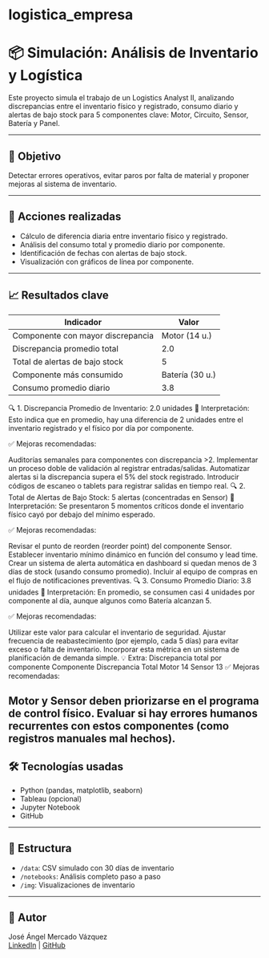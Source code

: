# logistica_empresa
# 📦 Simulación: Análisis de Inventario y Logística

Este proyecto simula el trabajo de un Logistics Analyst II, analizando discrepancias entre el inventario físico y registrado, consumo diario y alertas de bajo stock para 5 componentes clave: Motor, Circuito, Sensor, Batería y Panel.

---

## 🧠 Objetivo
Detectar errores operativos, evitar paros por falta de material y proponer mejoras al sistema de inventario.

---

## 📌 Acciones realizadas

- Cálculo de diferencia diaria entre inventario físico y registrado.
- Análisis del consumo total y promedio diario por componente.
- Identificación de fechas con alertas de bajo stock.
- Visualización con gráficos de línea por componente.

---

## 📈 Resultados clave

| Indicador                              | Valor         |
|----------------------------------------|---------------|
| Componente con mayor discrepancia      | Motor (14 u.) |
| Discrepancia promedio total            | 2.0           |
| Total de alertas de bajo stock         | 5             |
| Componente más consumido               | Batería (30 u.) |
| Consumo promedio diario                | 3.8           |

🔍 1. Discrepancia Promedio de Inventario: 2.0 unidades
📌 Interpretación:
Esto indica que en promedio, hay una diferencia de 2 unidades entre el inventario registrado y el físico por día por componente.

✅ Mejoras recomendadas:

Auditorías semanales para componentes con discrepancia >2.
Implementar un proceso doble de validación al registrar entradas/salidas.
Automatizar alertas si la discrepancia supera el 5% del stock registrado.
Introducir códigos de escaneo o tablets para registrar salidas en tiempo real.
🔍 2. Total de Alertas de Bajo Stock: 5 alertas (concentradas en Sensor)
📌 Interpretación:
Se presentaron 5 momentos críticos donde el inventario físico cayó por debajo del mínimo esperado.

✅ Mejoras recomendadas:

Revisar el punto de reorden (reorder point) del componente Sensor.
Establecer inventario mínimo dinámico en función del consumo y lead time.
Crear un sistema de alerta automática en dashboard si quedan menos de 3 días de stock (usando consumo promedio).
Incluir al equipo de compras en el flujo de notificaciones preventivas.
🔍 3. Consumo Promedio Diario: 3.8 unidades
📌 Interpretación:
En promedio, se consumen casi 4 unidades por componente al día, aunque algunos como Batería alcanzan 5.

✅ Mejoras recomendadas:

Utilizar este valor para calcular el inventario de seguridad.
Ajustar frecuencia de reabastecimiento (por ejemplo, cada 5 días) para evitar exceso o falta de inventario.
Incorporar esta métrica en un sistema de planificación de demanda simple.
💡 Extra: Discrepancia total por componente
Componente	Discrepancia Total
Motor	14
Sensor	13
✅ Mejoras recomendadas:

Motor y Sensor deben priorizarse en el programa de control físico.
Evaluar si hay errores humanos recurrentes con estos componentes (como registros manuales mal hechos).
---

## 🛠️ Tecnologías usadas
- Python (pandas, matplotlib, seaborn)
- Tableau (opcional)
- Jupyter Notebook
- GitHub

---

## 📂 Estructura
- `/data`: CSV simulado con 30 días de inventario
- `/notebooks`: Análisis completo paso a paso
- `/img`: Visualizaciones de inventario

---

## 👤 Autor
José Ángel Mercado Vázquez  
[LinkedIn](https://www.linkedin.com/in/jose-angel-mercado-vazquez) | [GitHub](https://github.com/Angelitomixmatalosjaja)

